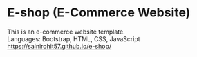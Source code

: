 # E-shop (E-Commerce Website)
This is an e-commerce website template.
<br>
Languages: Bootstrap, HTML, CSS, JavaScript
<br>
https://sainirohit57.github.io/e-shop/

